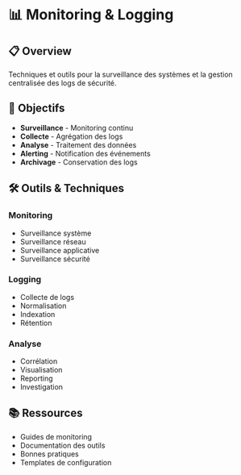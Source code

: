 # 📊 Monitoring & Logging

## 📋 Overview

Techniques et outils pour la surveillance des systèmes et la gestion centralisée des logs de sécurité.

## 🎯 Objectifs

- **Surveillance** - Monitoring continu
- **Collecte** - Agrégation des logs
- **Analyse** - Traitement des données
- **Alerting** - Notification des événements
- **Archivage** - Conservation des logs

## 🛠️ Outils & Techniques

### Monitoring
- Surveillance système
- Surveillance réseau
- Surveillance applicative
- Surveillance sécurité

### Logging
- Collecte de logs
- Normalisation
- Indexation
- Rétention

### Analyse
- Corrélation
- Visualisation
- Reporting
- Investigation

## 📚 Ressources

- Guides de monitoring
- Documentation des outils
- Bonnes pratiques
- Templates de configuration 